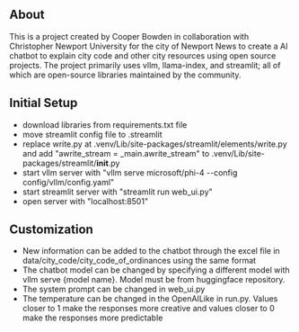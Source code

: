 ## About
This is a project created by Cooper Bowden in collaboration with Christopher Newport University for the city of Newport 
News to create a AI chatbot to explain city code and other city resources using open source projects. 
The project primarily uses vllm, llama-index, and streamlit; all of which are open-source libraries maintained by the community.

## Initial Setup
- download libraries from requirements.txt file
- move streamlit config file to .streamlit 
- replace write.py at .venv/Lib/site-packages/streamlit/elements/write.py and add "awrite_stream = _main.awrite_stream" to .venv/Lib/site-packages/streamlit/__init__.py
- start vllm server with "vllm serve microsoft/phi-4 --config config/vllm/config.yaml"
- start streamlit server with "streamlit run web_ui.py"
- open server with "localhost:8501"

## Customization
- New information can be added to the chatbot through the excel file in data/city_code/city_code_of_ordinances using the same format
- The chatbot model can be changed by specifying a different model with vllm serve {model name}. Model must be from huggingface repository. 
- The system prompt can be changed in web_ui.py
- The temperature can be changed in the OpenAILike in run.py. Values closer to 1 make the responses more creative and values closer to 0 make  the responses more predictable

